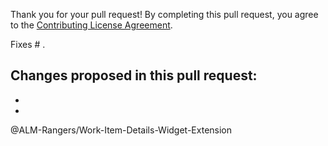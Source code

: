 Thank you for your pull request!
By completing this pull request, you agree to the [Contributing License Agreement](https://github.com/ALM-Rangers/Work-Item-Details-Widget-Extension/blob/master/.github/CLA.md).

Fixes # .

Changes proposed in this pull request:  
- 
- 
- 

@ALM-Rangers/Work-Item-Details-Widget-Extension

